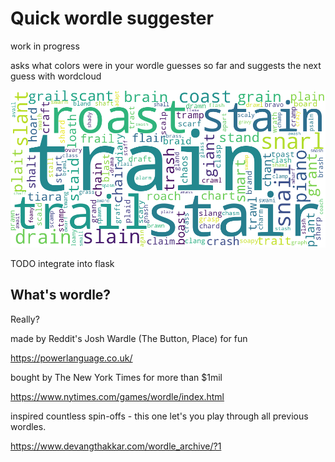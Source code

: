 # Quick wordle suggester
work in progress

asks what colors were in your wordle guesses so far and suggests the next guess with wordcloud

![word cloud with suggestions](img_1.png "suggestions")

TODO integrate into flask

## What's wordle?
Really? 

made by Reddit's Josh Wardle (The Button, Place) for fun

https://powerlanguage.co.uk/


bought by The New York Times for more than $1mil

https://www.nytimes.com/games/wordle/index.html


inspired countless spin-offs - this one let's you play through all previous wordles.

https://www.devangthakkar.com/wordle_archive/?1